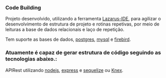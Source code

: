 ### Code Building
Projeto desenvolvido, utilizando a ferramenta [Lazarus-IDE](https://www.lazarus-ide.org/), para agilizar o desenvolvimento de estrutura de projeto e rotinas repetivas, por meio de leituras a base de dados relacionais e laço de repetição. 

Tem suporte as bases de dados, [postgres](https://www.postgresql.org/), [mysql](https://www.mysql.com/) e [firebird](https://firebirdsql.org/).

### Atuamente é capaz de gerar estrutura de código seguindo as tecnologias abaixo.:
APIRest utilizando [nodejs](https://nodejs.dev/), [express](https://www.npmjs.com/package/express) e [sequelize](https://sequelize.org/) ou [Knex](https://knexjs.org/).

